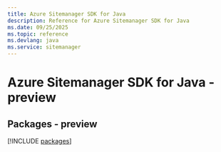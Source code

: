 ```yaml
---
title: Azure Sitemanager SDK for Java
description: Reference for Azure Sitemanager SDK for Java
ms.date: 09/25/2025
ms.topic: reference
ms.devlang: java
ms.service: sitemanager
---
```

# Azure Sitemanager SDK for Java - preview
## Packages - preview
[!INCLUDE [packages](sitemanager-index.md)]